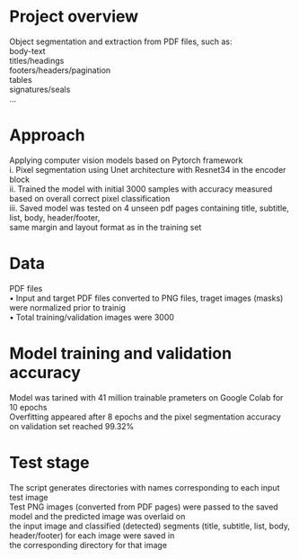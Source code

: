# Project overview 

Object segmentation and extraction from PDF files, such as:  
body-text  
titles/headings  
footers/headers/pagination  
tables  
signatures/seals   
...  


# Approach

Applying computer vision models based on Pytorch framework  
i.	Pixel segmentation using Unet architecture with Resnet34 in the encoder block  
ii.	Trained the model with initial 3000 samples with accuracy measured based on overall correct pixel classification   
iii.	Saved model was tested on 4 unseen pdf pages containing title, subtitle, list, body, header/footer,  
same margin and layout format as in the training set   

# Data

PDF files  
•	Input and target PDF files converted to PNG files, traget images (masks) were normalized prior to trainig  
•	Total training/validation images were 3000  

# Model training and validation accuracy

Model was tarined with 41 million trainable prameters on Google Colab for 10 epochs  
Overfitting appeared after 8 epochs and the pixel segmentation accuracy on validation set reached 99.32%  

# Test stage

The script generates directories with names corresponding to each input test image  
Test PNG images (converted from PDF pages) were passed to the saved model and the predicted image was overlaid on   
the input image and classified (detected) segments (title, subtitle, list, body, header/footer) for each image were saved in  
the corresponding directory for that image
